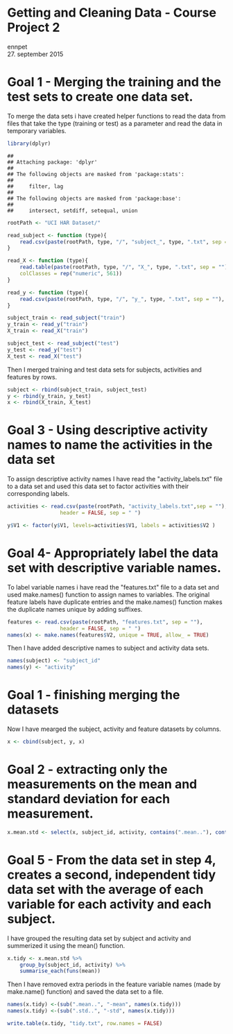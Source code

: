 # Getting and Cleaning Data - Course Project 2
ennpet  
27. september 2015  

# Goal 1 - Merging the training and the test sets to create one data set.

To merge the data sets i have created helper functions to read the
data from files that take the type (training or test) as a parameter and 
read the data in temporary variables.


```r
library(dplyr)
```

```
## 
## Attaching package: 'dplyr'
## 
## The following objects are masked from 'package:stats':
## 
##     filter, lag
## 
## The following objects are masked from 'package:base':
## 
##     intersect, setdiff, setequal, union
```

```r
rootPath <- "UCI HAR Dataset/"

read_subject <- function (type){
    read.csv(paste(rootPath, type, "/", "subject_", type, ".txt", sep = ""), header = FALSE)
}

read_X <- function (type){
    read.table(paste(rootPath, type, "/", "X_", type, ".txt", sep = ""), header = FALSE, 
    colClasses = rep("numeric", 561))
}

read_y <- function (type){
    read.csv(paste(rootPath, type, "/", "y_", type, ".txt", sep = ""), header = FALSE)
}

subject_train <- read_subject("train")
y_train <- read_y("train")
X_train <- read_X("train")

subject_test <- read_subject("test")
y_test <- read_y("test")
X_test <- read_X("test")
```

Then I merged training and test data sets for subjects, activities 
and features by rows.

```r
subject <- rbind(subject_train, subject_test)
y <- rbind(y_train, y_test)
x <- rbind(X_train, X_test)
```

# Goal 3 - Using descriptive activity names to name the activities in the data set

To assign descriptive activity names I have read the "activity_labels.txt" file 
to a data set and used this data set to factor activities with their corresponding labels.


```r
activities <- read.csv(paste(rootPath, "activity_labels.txt",sep = ""),
                 header = FALSE, sep = " ")

y$V1 <- factor(y$V1, levels=activities$V1, labels = activities$V2 )
```

# Goal 4-  Appropriately label the data set with descriptive variable names. 

To label variable names i have read the "features.txt" file to a data set
and used make.names() function to assign names to variables. The original
feature labels have duplicate entries and the make.names() function
makes the duplicate names unique by adding suffixes.

```r
features <- read.csv(paste(rootPath, "features.txt", sep = ""), 
                 header = FALSE, sep = " ")
names(x) <- make.names(features$V2, unique = TRUE, allow_ = TRUE)
```

Then I have added descriptive names to subject and activity data sets.

```r
names(subject) <- "subject_id"
names(y) <- "activity"
```

# Goal 1 - finishing merging the datasets

Now I have mearged the subject, activity and feature datasets by columns.

```r
x <- cbind(subject, y, x)
```

# Goal 2 - extracting only the measurements on the mean and standard deviation for each measurement. 


```r
x.mean.std <- select(x, subject_id, activity, contains(".mean.."), contains(".std.."))
```


# Goal 5 - From the data set in step 4, creates a second, independent tidy data set with the average of each variable for each activity and each subject. 

I have grouped the resulting data set by subject and activity and
summerized it using the mean() function.


```r
x.tidy <- x.mean.std %>%
    group_by(subject_id, activity) %>%
    summarise_each(funs(mean))
```

Then I have removed extra periods in the feature variable names (made by make.name() function)
and saved the data set to a file.

```r
names(x.tidy) <-(sub(".mean..", "-mean", names(x.tidy)))
names(x.tidy) <-(sub(".std..", "-std", names(x.tidy)))

write.table(x.tidy, "tidy.txt", row.names = FALSE)
```

